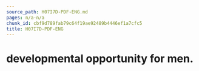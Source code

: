 ```yaml
---
source_path: H07I7D-PDF-ENG.md
pages: n/a-n/a
chunk_id: cbf9d789fab79c64f19ae92489b4446ef1a7cfc5
title: H07I7D-PDF-ENG
---
```

# developmental opportunity for men.
